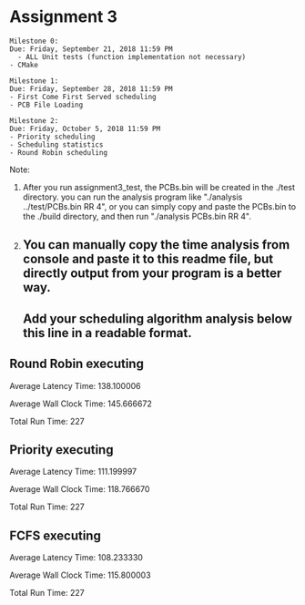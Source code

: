 # Assignment 3

  	Milestone 0:  
    Due: Friday, September 21, 2018 11:59 PM
	  - ALL Unit tests (function implementation not necessary)
    - CMake

    Milestone 1:  
    Due: Friday, September 28, 2018 11:59 PM
    - First Come First Served scheduling
    - PCB File Loading

    Milestone 2:  
    Due: Friday, October 5, 2018 11:59 PM
    - Priority scheduling
    - Scheduling statistics
    - Round Robin scheduling

Note: 
1. After you run assignment3_test, the PCBs.bin will be created in the ./test directory.
   you can run the analysis program like "./analysis ../test/PCBs.bin RR 4", or you can simply copy and paste the PCBs.bin to the ./build directory, and then run "./analysis PCBs.bin RR 4".
     
2. You can manually copy the time analysis from console and paste it to this readme file, but directly output from your program is a better way.     
    ---------------------------------------------------------------------------
    Add your scheduling algorithm analysis below this line in a readable format. 
    ---------------------------------------------------------------------------

Round Robin executing
-------------------------------------

Average Latency Time: 138.100006

Average Wall Clock Time: 145.666672

Total Run Time: 227

Priority executing
------------------------------------

Average Latency Time: 111.199997

Average Wall Clock Time: 118.766670

Total Run Time: 227

FCFS executing
--------------------------------

Average Latency Time: 108.233330

Average Wall Clock Time: 115.800003

Total Run Time: 227

